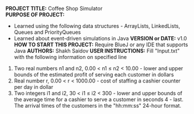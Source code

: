 **PROJECT TITLE:** Coffee Shop Simulator\
**PURPOSE OF PROJECT:**
- Learned using the following data structures - ArrayLists, LinkedLists, Queues and PriorityQueues 
- Learned about event-driven simulations in Java
**VERSION or DATE:** v1.0
**HOW TO START THIS PROJECT:** Require BlueJ or any IDE that supports Java
**AUTHORS:** Shakh Saidov
**USER INSTRUCTIONS:** Fill "Input.txt" with the following information on specified line
1. Two real numbers n1 and n2, 0.00 < n1 ≤ n2 < 10.00 - lower and upper bounds of the
estimated profit of serving each customer in dollars
2. Real number r, 0.00 < r < 1000.00 - cost of staffing a cashier counter per day in dollar
3. Two integers i1 and i2, 30 < i1 ≤ i2 < 300 - lower and upper bounds of the average time
for a cashier to serve a customer in seconds
4 - last. The arrival times of the customers in the "hh:mm:ss" 24-hour format.
